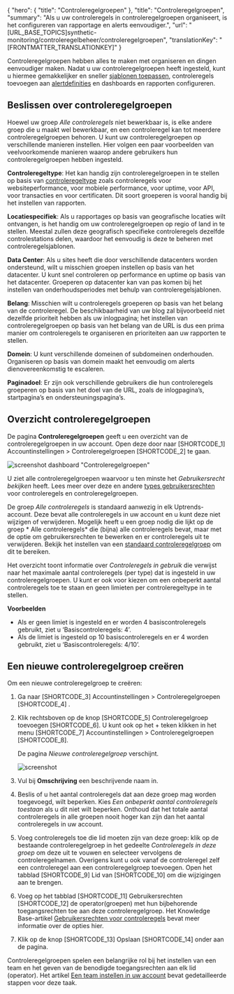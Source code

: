 {
  "hero": {
    "title": "Controleregelgroepen"
  },
  "title": "Controleregelgroepen",
  "summary": "Als u uw controleregels in controleregelgroepen organiseert, is het configureren van rapportage en alerts eenvoudiger.",
  "url": "[URL_BASE_TOPICS]synthetic-monitoring/controleregelbeheer/controleregelgroepen",
  "translationKey": "[FRONTMATTER_TRANSLATIONKEY]"
}

Controleregelgroepen hebben alles te maken met organiseren en dingen eenvoudiger maken. Nadat u uw controleregelgroepen heeft ingesteld, kunt u hiermee gemakkelijker en sneller [sjablonen toepassen]([LINK_URL_1]), controleregels toevoegen aan [alertdefinities]([LINK_URL_2]) en dashboards en rapporten configureren.

## Beslissen over controleregelgroepen

Hoewel uw groep *Alle controleregels* niet bewerkbaar is, is elke andere groep die u maakt wel bewerkbaar, en een controleregel kan tot meerdere controleregelgroepen behoren. U kunt uw controleregelgroepen op verschillende manieren instellen. Hier volgen een paar voorbeelden van veelvoorkomende manieren waarop andere gebruikers hun controleregelgroepen hebben ingesteld.

**Controleregeltype**: Het kan handig zijn controleregelgroepen in te stellen op basis van [controleregeltype]([LINK_URL_3]) zoals controleregels voor websiteperformance, voor mobiele performance, voor uptime, voor API, voor transacties en voor certificaten. Dit soort groeperen is vooral handig bij het instellen van rapporten.

**Locatiespecifiek**: Als u rapportages op basis van geografische locaties wilt ontvangen, is het handig om uw controleregelgroepen op regio of land in te stellen. Meestal zullen deze geografisch specifieke controleregels dezelfde controlestations delen, waardoor het eenvoudig is deze te beheren met controleregelsjablonen.

**Data Center**: Als u sites heeft die door verschillende datacenters worden ondersteund, wilt u misschien groepen instellen op basis van het datacenter. U kunt snel controleren op performance en uptime op basis van het datacenter. Groeperen op datacenter kan van pas komen bij het instellen van onderhoudsperiodes met behulp van controleregelsjablonen.

**Belang**: Misschien wilt u controleregels groeperen op basis van het belang van de controleregel. De beschikbaarheid van uw blog zal bijvoorbeeld niet dezelfde prioriteit hebben als uw inlogpagina; het instellen van controleregelgroepen op basis van het belang van de URL is dus een prima manier om controleregels te organiseren en prioriteiten aan uw rapporten te stellen.

**Domein**: U kunt verschillende domeinen of subdomeinen onderhouden. Organiseren op basis van domein maakt het eenvoudig om alerts dienovereenkomstig te escaleren.

**Paginadoel**: Er zijn ook verschillende gebruikers die hun controleregels groeperen op basis van het doel van de URL, zoals de inlogpagina’s, startpagina’s en ondersteuningspagina’s.

## Overzicht controleregelgroepen

De pagina **Controleregelgroepen** geeft u een overzicht van de controleregelgroepen in uw account. Open deze door naar [SHORTCODE_1] Accountinstellingen > Controleregelgroepen [SHORTCODE_2] te gaan.

![screenshot dashboard "Controleregelgroepen"]([LINK_URL_4])

U ziet alle controleregelgroepen waarvoor u ten minste het *Gebruikersrecht bekijken* heeft. Lees meer over deze en andere [types gebruikersrechten]([LINK_URL_5]) voor controleregels en controleregelgroepen.

De groep *Alle controleregels* is standaard aanwezig in elk Uptrends-account. Deze bevat alle controleregels in uw account en u kunt deze niet wijzigen of verwijderen. Mogelijk heeft u een groep nodig die lijkt op de groep * Alle controleregels* die (bijna) alle controleregels bevat, maar met de optie om gebruikersrechten te bewerken en er controleregels uit te verwijderen. Bekijk het instellen van een [standaard controleregelgroep]([LINK_URL_6]) om dit te bereiken.

Het overzicht toont informatie over *Controleregels in gebruik* die verwijst naar het maximale aantal controleregels (per type) dat is ingesteld in uw controleregelgroepen. U kunt er ook voor kiezen om een onbeperkt aantal controleregels toe te staan en geen limieten per controleregeltype in te stellen.

**Voorbeelden**

- Als er geen limiet is ingesteld en er worden 4 basiscontroleregels gebruikt, ziet u ‘Basiscontroleregels: 4’. 
- Als de limiet is ingesteld op 10 basiscontroleregels en er 4 worden gebruikt, ziet u ‘Basiscontroleregels: 4/10’.

## Een nieuwe controleregelgroep creëren

Om een nieuwe controleregelgroep te creëren:

1. Ga naar [SHORTCODE_3] Accountinstellingen > Controleregelgroepen [SHORTCODE_4] .
2. Klik rechtsboven op de knop [SHORTCODE_5] Controleregelgroep toevoegen [SHORTCODE_6].
   U kunt ook op het + teken klikken in het menu [SHORTCODE_7]  Accountinstellingen > Controleregelgroepen [SHORTCODE_8]. 
   
   De pagina *Nieuwe controleregelgroep* verschijnt.

   ![screenshot]([LINK_URL_7])

3. Vul bij **Omschrijving** een beschrijvende naam in.
4. Beslis of u het aantal controleregels dat aan deze groep mag worden toegevoegd, wilt beperken. Kies *Een onbeperkt aantal controleregels toestaan* als u dit niet wilt beperken. Onthoud dat het totale aantal controleregels in alle groepen nooit hoger kan zijn dan het aantal controleregels in uw account.
5. Voeg controleregels toe die lid moeten zijn van deze groep: klik op de bestaande controleregelgroep in het gedeelte *Controleregels in deze groep* om deze uit te vouwen en selecteer vervolgens de controleregelnamen. Overigens kunt u ook vanaf de controleregel zelf een controleregel aan een controleregelgroep toevoegen. Open het tabblad [SHORTCODE_9] Lid van [SHORTCODE_10] om die wijzigingen aan te brengen.
6. Voeg op het tabblad [SHORTCODE_11] Gebruikersrechten [SHORTCODE_12] de operator(groepen) met hun bijbehorende toegangsrechten toe aan deze controleregelgroep. Het Knowledge Base-artikel [Gebruikersrechten voor controleregels]([LINK_URL_8]) bevat meer informatie over de opties hier.
7. Klik op de knop [SHORTCODE_13] Opslaan [SHORTCODE_14] onder aan de pagina.


Controleregelgroepen spelen een belangrijke rol bij het instellen van een team en het geven van de benodigde toegangsrechten aan elk lid (operator). Het artikel [Een team instellen in uw account]([LINK_URL_9]) bevat gedetailleerde stappen voor deze taak.